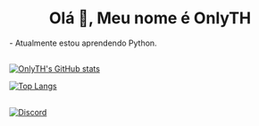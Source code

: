 <h1 align="center">Olá 👋, Meu nome é OnlyTH</h1>
<p>- Atualmente estou aprendendo Python.</p>

##

[![OnlyTH's GitHub stats](https://github-readme-stats.vercel.app/api?username=OnlyTH777&show_icons=true&theme=tokyonight)](https://github.com/anuraghazra/github-readme-stats)

[![Top Langs](https://github-readme-stats.vercel.app/api/top-langs/?username=OnlyTH777&theme=tokyonight)](https://github.com/anuraghazra/github-readme-stats)

##

<a href="https://discord.com/users/410479396084908044"><img src="https://lanyard.cnrad.dev/api/410479396084908044?borderRadius=20px&bg=00000000&idleMessage=Provavelmente%20comendo%20ou%20dormindo..." alt="Discord" /></a>
